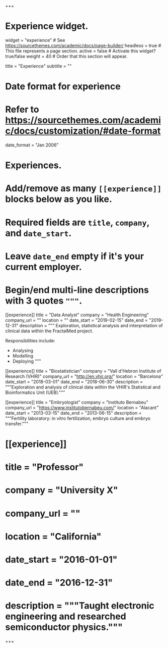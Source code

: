 +++
# Experience widget.
widget = "experience"  # See https://sourcethemes.com/academic/docs/page-builder/
headless = true  # This file represents a page section.
active = false  # Activate this widget? true/false
weight = 40  # Order that this section will appear.

title = "Experience"
subtitle = ""

# Date format for experience
#   Refer to https://sourcethemes.com/academic/docs/customization/#date-format
date_format = "Jan 2006"

# Experiences.
#   Add/remove as many `[[experience]]` blocks below as you like.
#   Required fields are `title`, `company`, and `date_start`.
#   Leave `date_end` empty if it's your current employer.
#   Begin/end multi-line descriptions with 3 quotes `"""`.
[[experience]]
  title = "Data Analyst"
  company = "Health Engineering"
  company_url = ""
  location = ""
  date_start = "2019-02-15"
  date_end = "2019-12-31"
  description = """
  Exploration, statistical analysis and interpretation of clinical data within the FractalMed project.

  Responsibilities include: 
  
  * Analysing
  * Modelling
  * Deploying
  """

[[experience]]
  title = "Biostatistician"
  company = "Vall d'Hebron Institute of Research (VHIR)"
  company_url = "http://en.vhir.org/"
  location = "Barcelona"
  date_start = "2018-03-01"
  date_end = "2018-06-30"
  description = """Exploration and analysis of clinical data within the VHIR's Statistical and Bioinformatics Unit (UEB)."""

  [[experience]]
  title = "Embryologist"
  company = "Instituto Bernabeu"
  company_url = "https://www.institutobernabeu.com/"
  location = "Alacant"
  date_start = "2013-03-15"
  date_end = "2013-06-15"
  description = """Fertility laboratory: in vitro fertilization, embryo culture and embryo transfer."""

# [[experience]]
#   title = "Professor"
#   company = "University X"
#   company_url = ""
#   location = "California"
#   date_start = "2016-01-01"
#   date_end = "2016-12-31"
#   description = """Taught electronic engineering and researched semiconductor physics."""

+++
